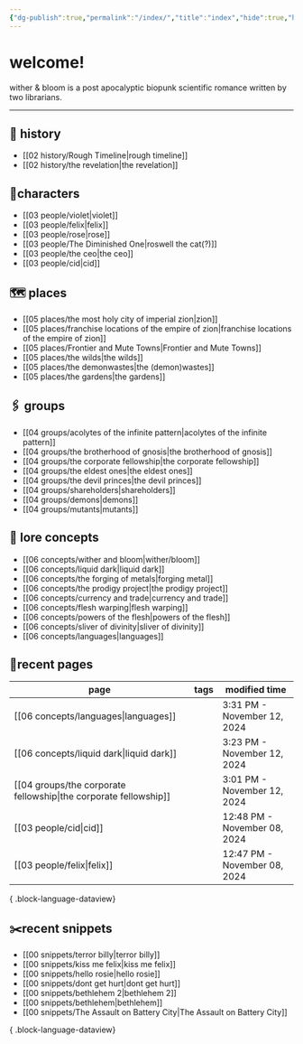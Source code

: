 ```yaml
---
{"dg-publish":true,"permalink":"/index/","title":"index","hide":true,"hideInGraph":true,"tags":["gardenEntry"],"created":"2024-08-07T09:02:57.000-05:00","updated":"2024-11-12T11:23:49.275-06:00"}
---
```


# welcome!
wither & bloom is a post apocalyptic biopunk scientific romance written by two librarians.


---
## 🏰 history
- [[02 history/Rough Timeline\|rough timeline]]
- [[02 history/the revelation\|the revelation]]
## 👫characters
- [[03 people/violet\|violet]]
- [[03 people/felix\|felix]]
- [[03 people/rose\|rose]]
- [[03 people/The Diminished One\|roswell the cat(?)]]
- [[03 people/the ceo\|the ceo]]
- [[03 people/cid\|cid]]
## 🗺️ places
- [[05 places/the most holy city of imperial zion\|zion]]
- [[05 places/franchise locations of the empire of zion\|franchise locations of the empire of zion]]
- [[05 places/Frontier and Mute Towns\|Frontier and Mute Towns]]
- [[05 places/the wilds\|the wilds]]
- [[05 places/the demonwastes\|the (demon)wastes]]
- [[05 places/the gardens\|the gardens]]
## 🖇️ groups
- [[04 groups/acolytes of the infinite pattern\|acolytes of the infinite pattern]]
- [[04 groups/the brotherhood of gnosis\|the brotherhood of gnosis]]
- [[04 groups/the corporate fellowship\|the corporate fellowship]]
- [[04 groups/the eldest ones\|the eldest ones]]
- [[04 groups/the devil princes\|the devil princes]]
- [[04 groups/shareholders\|shareholders]]
- [[04 groups/demons\|demons]]
- [[04 groups/mutants\|mutants]]
## 📖 lore concepts
- [[06 concepts/wither and bloom\|wither/bloom]]
- [[06 concepts/liquid dark\|liquid dark]]
- [[06 concepts/the forging of metals\|forging metal]]
- [[06 concepts/the prodigy project\|the prodigy project]]
- [[06 concepts/currency and trade\|currency and trade]]
- [[06 concepts/flesh warping\|flesh warping]]
- [[06 concepts/powers of the flesh\|powers of the flesh]]
- [[06 concepts/sliver of divinity\|sliver of divinity]]
- [[06 concepts/languages\|languages]]

## 📌recent pages
| page                                                                | tags      | modified time                |
| ------------------------------------------------------------------- | --------- | ---------------------------- |
| [[06 concepts/languages\|languages]]                             | <ul></ul> | 3:31 PM - November 12, 2024  |
| [[06 concepts/liquid dark\|liquid dark]]                         | <ul></ul> | 3:23 PM - November 12, 2024  |
| [[04 groups/the corporate fellowship\|the corporate fellowship]] | <ul></ul> | 3:01 PM - November 12, 2024  |
| [[03 people/cid\|cid]]                                           | <ul></ul> | 12:48 PM - November 08, 2024 |
| [[03 people/felix\|felix]]                                       | <ul></ul> | 12:47 PM - November 08, 2024 |

{ .block-language-dataview}

## ✂️recent snippets
- [[00 snippets/terror billy\|terror billy]]
- [[00 snippets/kiss me felix\|kiss me felix]]
- [[00 snippets/hello rosie\|hello rosie]]
- [[00 snippets/dont get hurt\|dont get hurt]]
- [[00 snippets/bethlehem 2\|bethlehem 2]]
- [[00 snippets/bethlehem\|bethlehem]]
- [[00 snippets/The Assault on Battery City\|The Assault on Battery City]]

{ .block-language-dataview}